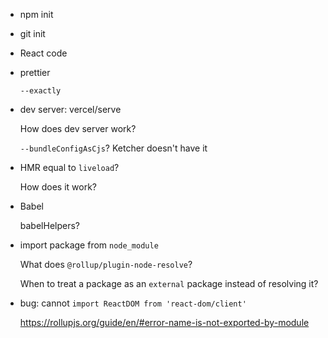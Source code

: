 - npm init
- git init
- React code
- prettier

  `--exactly`

- dev server: vercel/serve

  How does dev server work?

  `--bundleConfigAsCjs`? Ketcher doesn't have it

- HMR
  equal to `liveload`?

  How does it work?

- Babel

  babelHelpers?

- import package from `node_module`

  What does `@rollup/plugin-node-resolve`?

  When to treat a package as an `external` package instead of resolving it?

- bug: cannot `import ReactDOM from 'react-dom/client'`

  https://rollupjs.org/guide/en/#error-name-is-not-exported-by-module
